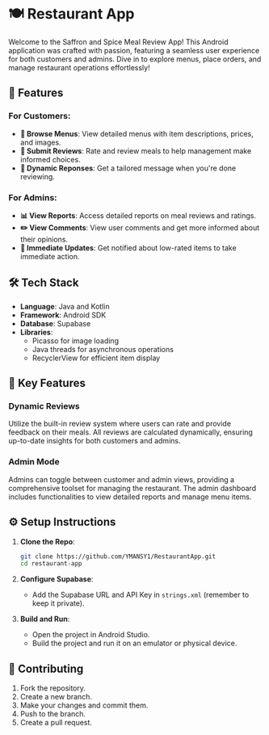 # 🍽️ Restaurant App

Welcome to the Saffron and Spice Meal Review App! This Android application was crafted with passion, featuring a seamless user experience for both customers and admins. Dive in to explore menus, place orders, and manage restaurant operations effortlessly!

## 🚀 Features

### For Customers:
- **📜 Browse Menus**: View detailed menus with item descriptions, prices, and images.
- **📝 Submit Reviews**: Rate and review meals to help management make informed choices.
- **💬 Dynamic Reponses**: Get a tailored message when you're done reviewing.

### For Admins:
- **📊 View Reports**: Access detailed reports on meal reviews and ratings.
- **✏️ View Comments**: View user comments and get more informed about their opinions.
- **🔔 Immediate Updates**: Get notified about low-rated items to take immediate action.

## 🛠️ Tech Stack
- **Language**: Java and Kotlin
- **Framework**: Android SDK
- **Database**: Supabase
- **Libraries**: 
  - Picasso for image loading
  - Java threads for asynchronous operations
  - RecyclerView for efficient item display

## 🌟 Key Features
### Dynamic Reviews
Utilize the built-in review system where users can rate and provide feedback on their meals. All reviews are calculated dynamically, ensuring up-to-date insights for both customers and admins.

### Admin Mode
Admins can toggle between customer and admin views, providing a comprehensive toolset for managing the restaurant. The admin dashboard includes functionalities to view detailed reports and manage menu items.

## ⚙️ Setup Instructions
1. **Clone the Repo**:
    ```bash
    git clone https://github.com/YMANSY1/RestaurantApp.git
    cd restaurant-app
    ```

2. **Configure Supabase**:
    - Add the Supabase URL and API Key in `strings.xml` (remember to keep it private).

3. **Build and Run**:
    - Open the project in Android Studio.
    - Build the project and run it on an emulator or physical device.

## 🤝 Contributing
1. Fork the repository.
2. Create a new branch.
3. Make your changes and commit them.
4. Push to the branch.
5. Create a pull request.

